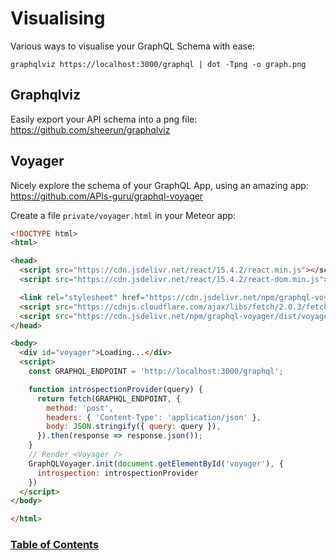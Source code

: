 # Visualising

Various ways to visualise your GraphQL Schema with ease:

```
graphqlviz https://localhost:3000/graphql | dot -Tpng -o graph.png
```

## Graphqlviz

Easily export your API schema into a png file:
https://github.com/sheerun/graphqlviz

## Voyager

Nicely explore the schema of your GraphQL App, using an amazing app: https://github.com/APIs-guru/graphql-voyager

Create a file `private/voyager.html` in your Meteor app:

```html
<!DOCTYPE html>
<html>

<head>
  <script src="https://cdn.jsdelivr.net/react/15.4.2/react.min.js"></script>
  <script src="https://cdn.jsdelivr.net/react/15.4.2/react-dom.min.js"></script>

  <link rel="stylesheet" href="https://cdn.jsdelivr.net/npm/graphql-voyager/dist/voyager.css" />
  <script src="https://cdnjs.cloudflare.com/ajax/libs/fetch/2.0.3/fetch.min.js"></script>
  <script src="https://cdn.jsdelivr.net/npm/graphql-voyager/dist/voyager.min.js"></script>
</head>

<body>
  <div id="voyager">Loading...</div>
  <script>
    const GRAPHQL_ENDPOINT = 'http://localhost:3000/graphql';

    function introspectionProvider(query) {
      return fetch(GRAPHQL_ENDPOINT, {
        method: 'post',
        headers: { 'Content-Type': 'application/json' },
        body: JSON.stringify({ query: query }),
      }).then(response => response.json());
    }
    // Render <Voyager />
    GraphQLVoyager.init(document.getElementById('voyager'), {
      introspection: introspectionProvider
    })
  </script>
</body>

</html>
```

### [Table of Contents](index.md)
